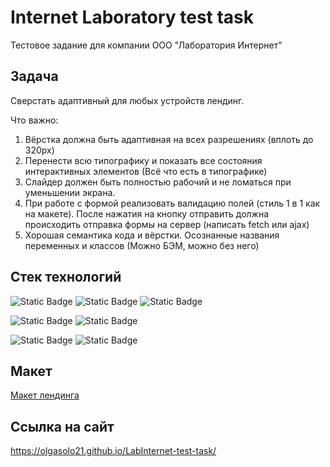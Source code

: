 # Internet Laboratory test task

Тестовое задание для компании ООО "Лаборатория Интернет"

## Задача
Сверстать адаптивный для любых устройств лендинг.

Что важно:
1) Вёрстка должна быть адаптивная на всех разрешениях (вплоть до 320px)
2) Перенести всю типографику и показать все состояния интерактивных
   элементов (Всё что есть в типографике)
3) Слайдер должен быть полностью рабочий и не ломаться при уменьшении
   экрана.
4) При работе с формой реализовать валидацию полей (стиль 1 в 1 как на
   макете). После нажатия на кнопку отправить должна происходить отправка
   формы на сервер (написать fetch или ajax)
5) Хорошая семантика кода и вёрстки. Осознанные названия переменных и
   классов (Можно БЭМ, можно без него)

## Стек технологий

![Static Badge](https://img.shields.io/badge/HTML5-white?style=flat&logo=HTML5&logoColor=%2366CDAA&labelColor=grey&color=grey)
![Static Badge](https://img.shields.io/badge/CSS3-white?style=flat&logo=CSS3&logoColor=%2366CDAA&labelColor=grey&color=grey)
![Static Badge](https://img.shields.io/badge/GIT-white?style=flat&logo=GIT&logoColor=%2366CDAA&labelColor=grey&color=grey)

![Static Badge](https://img.shields.io/badge/FIGMA-white?style=flat&logo=FIGMA&logoColor=%2366CDAA&labelColor=grey&color=grey)
![Static Badge](https://img.shields.io/badge/WEBPACK-white?style=flat&logo=WEBPACK&logoColor=%2366CDAA&labelColor=grey&color=grey)

![Static Badge](https://img.shields.io/badge/REACT-white?style=flat&logo=React&logoColor=%2366CDAA&labelColor=grey&color=grey)
![Static Badge](https://img.shields.io/badge/VITE-white?style=flat&logo=VITE&logoColor=%2366CDAA&labelColor=grey&color=grey)

## Макет

[Макет лендинга](https://www.figma.com/file/dFftQlRVKZWjYGfX6yWOGW/Тестовое-задание?type=design&node-id=0-1&mode=design)

## Ссылка на сайт

https://olgasolo21.github.io/LabInternet-test-task/

